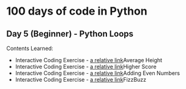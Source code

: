 # 100 days of code in Python

## Day 5 (Beginner) - Python Loops
Contents Learned:

- Interactive Coding Exercise - [a relative link](average_height.py)Average Height
- Interactive Coding Exercise - [a relative link](higher_score.py)Higher Score
- Interactive Coding Exercise - [a relative link](adding_even_numbers.py)Adding Even Numbers
- Interactive Coding Exercise - [a relative link](fizzbuzz.py)FizzBuzz
